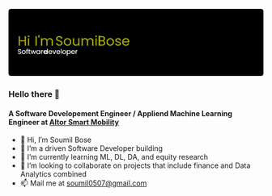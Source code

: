![Header](./soumil-bose-github-header-image.png)
### Hello there 👋

#### A Software Developement Engineer / Appliend Machine Learning Engineer at [Altor Smart Mobility](https://www.altorsmartmobility.com/)<br>
- 👋 Hi, I’m Soumil Bose
- 👀 I’m a driven Software Developer building 
- 🌱 I’m currently learning ML, DL, DA, and equity research
- 💞️ I’m looking to collaborate on projects that include finance and Data Analytics combined
- 📫 Mail me at soumil0507@gmail.com

<!---
soumil0507/soumil0507 is a ✨ special ✨ repository because its `README.md` (this file) appears on your GitHub profile.
You can click the Preview link to take a look at your changes.
--->
